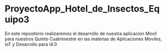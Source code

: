 # ProyectoApp_Hotel_de_Insectos_Equipo3
En este repositorio realizaremos el desarrollo de nuestra aplicacion Movil para nuestros Quinto Cuatrimestre en las materias de Aplicaciones Moviles, IoT y Desarrollo para I4.0
